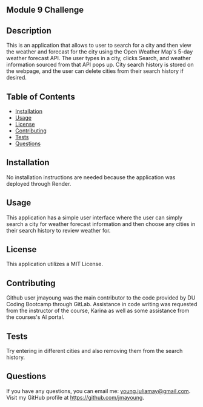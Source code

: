 ## Module 9 Challenge

## Description
This is an application that allows to user to search for a city and then view the weather and forecast for the city using the Open Weather Map's 5-day weather forecast API. The user types in a city, clicks Search, and weather information sourced from that API pops up. City search history is stored on the webpage, and the user can delete cities from their search history if desired.

## Table of Contents  
  - [Installation](#installation)
  - [Usage](#usage)
  - [License](#license)
  - [Contributing](#contributing)
  - [Tests](#tests)
  - [Questions](#questions)
    

 ## Installation
 No installation instructions are needed because the application was deployed through Render.


  ## Usage
  This application has a simple user interface where the user can simply search a city for weather forecast information and then choose any cities in their search history to review weather for.


  ## License
  This application utilizes a MIT License.
    

  ## Contributing
  Github user jmayoung was the main contributor to the code provided by DU Coding Bootcamp through GitLab. Assistance in code writing was requested from the instructor of the course, Karina as well as some assistance from the courses's AI portal.


  ## Tests
  Try entering in different cities and also removing them from the search history.
  

  ## Questions
  If you have any questions, you can email me: young.juliamay@gmail.com. Visit my GitHub profile at https://github.com/jmayoung.
